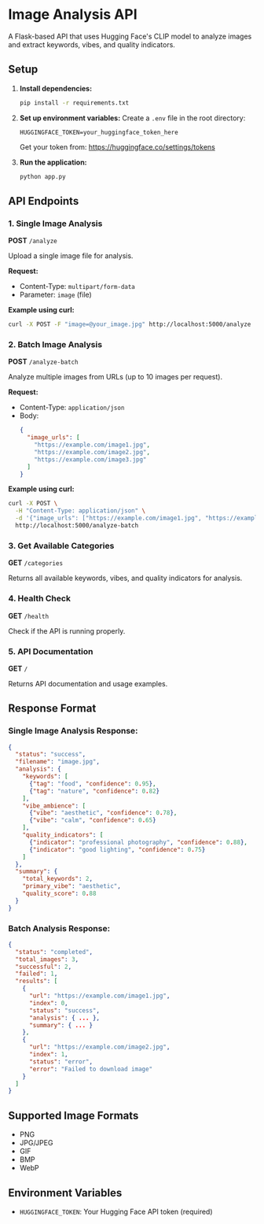 # Image Analysis API

A Flask-based API that uses Hugging Face's CLIP model to analyze images and extract keywords, vibes, and quality indicators.

## Setup

1. **Install dependencies:**
   ```bash
   pip install -r requirements.txt
   ```

2. **Set up environment variables:**
   Create a `.env` file in the root directory:
   ```
   HUGGINGFACE_TOKEN=your_huggingface_token_here
   ```
   
   Get your token from: https://huggingface.co/settings/tokens

3. **Run the application:**
   ```bash
   python app.py
   ```

## API Endpoints

### 1. Single Image Analysis
**POST** `/analyze`

Upload a single image file for analysis.

**Request:**
- Content-Type: `multipart/form-data`
- Parameter: `image` (file)

**Example using curl:**
```bash
curl -X POST -F "image=@your_image.jpg" http://localhost:5000/analyze
```

### 2. Batch Image Analysis
**POST** `/analyze-batch`

Analyze multiple images from URLs (up to 10 images per request).

**Request:**
- Content-Type: `application/json`
- Body:
  ```json
  {
    "image_urls": [
      "https://example.com/image1.jpg",
      "https://example.com/image2.jpg",
      "https://example.com/image3.jpg"
    ]
  }
  ```

**Example using curl:**
```bash
curl -X POST \
  -H "Content-Type: application/json" \
  -d '{"image_urls": ["https://example.com/image1.jpg", "https://example.com/image2.jpg"]}' \
  http://localhost:5000/analyze-batch
```

### 3. Get Available Categories
**GET** `/categories`

Returns all available keywords, vibes, and quality indicators for analysis.

### 4. Health Check
**GET** `/health`

Check if the API is running properly.

### 5. API Documentation
**GET** `/`

Returns API documentation and usage examples.

## Response Format

### Single Image Analysis Response:
```json
{
  "status": "success",
  "filename": "image.jpg",
  "analysis": {
    "keywords": [
      {"tag": "food", "confidence": 0.95},
      {"tag": "nature", "confidence": 0.82}
    ],
    "vibe_ambience": [
      {"vibe": "aesthetic", "confidence": 0.78},
      {"vibe": "calm", "confidence": 0.65}
    ],
    "quality_indicators": [
      {"indicator": "professional photography", "confidence": 0.88},
      {"indicator": "good lighting", "confidence": 0.75}
    ]
  },
  "summary": {
    "total_keywords": 2,
    "primary_vibe": "aesthetic",
    "quality_score": 0.88
  }
}
```

### Batch Analysis Response:
```json
{
  "status": "completed",
  "total_images": 3,
  "successful": 2,
  "failed": 1,
  "results": [
    {
      "url": "https://example.com/image1.jpg",
      "index": 0,
      "status": "success",
      "analysis": { ... },
      "summary": { ... }
    },
    {
      "url": "https://example.com/image2.jpg",
      "index": 1,
      "status": "error",
      "error": "Failed to download image"
    }
  ]
}
```

## Supported Image Formats
- PNG
- JPG/JPEG
- GIF
- BMP
- WebP

## Environment Variables
- `HUGGINGFACE_TOKEN`: Your Hugging Face API token (required)
